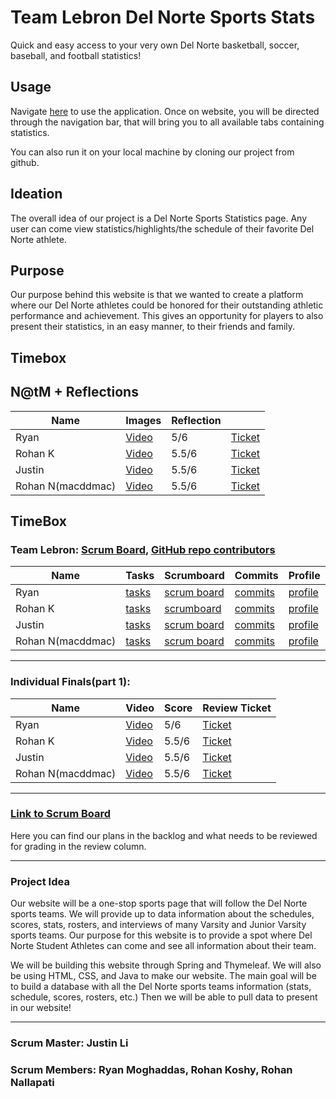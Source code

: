 # Team Lebron Del Norte Sports Stats
Quick and easy access to your very own Del Norte basketball, soccer, baseball, and football statistics!

## Usage
Navigate [here](http://lebroncs.cf/) to use the application. Once on website, you will be directed through the navigation bar, that will bring you to all available tabs containing statistics.

You can also run it on your local machine by cloning our project from github.

## Ideation
The overall idea of our project is a Del Norte Sports Statistics page. Any user can come view statistics/highlights/the schedule of their favorite Del Norte athlete.
## Purpose
Our purpose behind this website is that we wanted to create a platform where our Del Norte athletes could be honored for their outstanding athletic performance and achievement. This gives an opportunity for players to also present their statistics, in an easy manner, to their friends and family.
## Timebox
## N@tM + Reflections
| Name | Images | Reflection |  |
| --- | --- | --- | --- |
| Ryan | [Video](https://youtu.be/f_sfqiaWI3c) | 5/6 | [Ticket](https://github.com/jli615/lebroncs/issues/48) |
| Rohan K | [Video](https://drive.google.com/file/d/16JvHKxiV3wkbgdZnABosz5bFQhlbk7MD/view) | 5.5/6 | [Ticket](https://github.com/jli615/lebroncs/issues/47) |
| Justin | [Video](https://drive.google.com/file/d/1DN5sP2STVwt7llVpu3okvUsDpf0zsgQD/view?usp=sharing) | 5.5/6 | [Ticket](https://github.com/jli615/lebroncs/issues/45) |
| Rohan N(macddmac) | [Video](https://youtu.be/NK_8NJdSe2w) | 5.5/6 | [Ticket](https://github.com/jli615/lebroncs/issues/46) |

## TimeBox
### Team Lebron: [Scrum Board](https://github.com/jli615/lebroncs/projects/1), [GitHub repo contributors](https://github.com/jli615/lebroncs/graphs/contributors)
| Name | Tasks | Scrumboard | Commits | Profile |
| --- | --- | --- | --- | --- |
| Ryan | [tasks](https://github.com/jli615/lebroncs/issues?q=assignee%3Aryanmgds+) | [scrum board](https://github.com/jli615/lebroncs/projects/1?card_filter_query=assignee%3Aryanmgds) | [commits](https://github.com/jli615/lebroncs/commits?author=ryanmgds) | [profile](https://github.com/ryanmgds) |
| Rohan K | [tasks](https://github.com/jli615/lebroncs/issues?q=assignee%3Arohankoshy) | [scrumboard](https://github.com/jli615/lebroncs/projects/1?card_filter_query=assignee%3Arohankoshy#card-68534854) | [commits](https://github.com/jli615/lebroncs/commits?author=RohanKoshy) | [profile](https://github.com/RohanKoshy) |
| Justin | [tasks](https://github.com/jli615/lebroncs/issues?q=assignee%3Ajli615) | [scrum board](https://github.com/jli615/lebroncs/projects/1?card_filter_query=assignee%3Ajli615) | [commits](https://github.com/jli615/lebroncs/commits?author=jli615) | [profile](https://github.com/jli615) |
| Rohan N(macddmac) | [tasks](https://github.com/jli615/lebroncs/issues?q=assignee%3Amacddmac) | [scrum board](https://github.com/jli615/lebroncs/projects/1?card_filter_query=assignee%3Amacddmac) | [commits](https://github.com/jli615/lebroncs/commits?author=macddmac) | [profile](https://github.com/macddmac) |


--------------------------------------------------------------------------------------------------------------------------------------------------------------------

### Individual Finals(part 1):
| Name | Video | Score | Review Ticket |
| --- | --- | --- | --- |
| Ryan | [Video](https://youtu.be/f_sfqiaWI3c) | 5/6 | [Ticket](https://github.com/jli615/lebroncs/issues/48) |
| Rohan K | [Video](https://drive.google.com/file/d/16JvHKxiV3wkbgdZnABosz5bFQhlbk7MD/view) | 5.5/6 | [Ticket](https://github.com/jli615/lebroncs/issues/47) |
| Justin | [Video](https://drive.google.com/file/d/1DN5sP2STVwt7llVpu3okvUsDpf0zsgQD/view?usp=sharing) | 5.5/6 | [Ticket](https://github.com/jli615/lebroncs/issues/45) |
| Rohan N(macddmac) | [Video](https://youtu.be/NK_8NJdSe2w) | 5.5/6 | [Ticket](https://github.com/jli615/lebroncs/issues/46) |


--------------------------------------------------------------------------------------------------------------------------------------------------------------------

### [Link to Scrum Board](https://github.com/jli615/lebroncs/projects/1)
Here you can find our plans in the backlog and what needs to be reviewed for grading in the review column. 

--------------------------------------------------------------------------------------------------------------------------------------------------------------------

### Project Idea
Our website will be a one-stop sports page that will follow the Del Norte sports teams. We will provide up to data information about the schedules, scores, stats, rosters, and interviews of many Varsity and Junior Varsity sports teams. Our purpose for this website is to provide a spot where Del Norte Student Athletes can come and see all information about their team. 

We will be building this website through Spring and Thymeleaf. We will also be using HTML, CSS, and Java to make our website. The main goal will be to build a database with all the Del Norte sports teams information (stats, schedule, scores, rosters, etc.) Then we will be able to pull data to present in our website!

--------------------------------------------------------------------------------------------------------------------------------------------------------------------

### Scrum Master: Justin Li 
### Scrum Members: Ryan Moghaddas, Rohan Koshy, Rohan Nallapati
